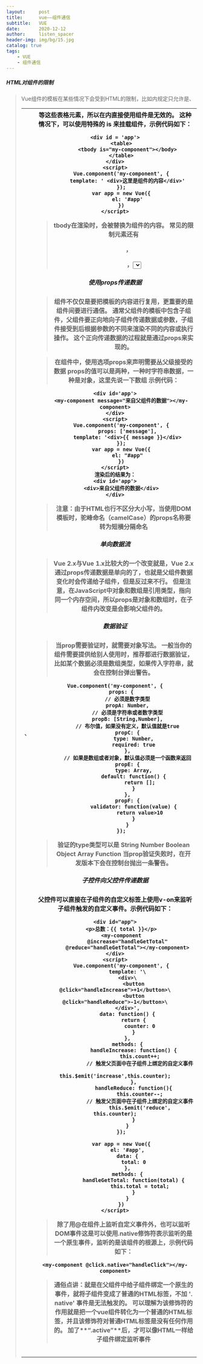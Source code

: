 ```yaml
---
layout:     post
title:      vue——组件通信
subtitle:   VUE
date:       2020-12-12
author:     listen_spacer
header-img: img/bg/15.jpg
catalog: true
tags:
    - VUE
    - 组件通信
---
```

##### HTML对组件的限制
>Vue组件的模板在某些情况下会受到HTML的限制，比如<table>内规定只允许是<tr>、<td>、<th>等这些表格元素，所以在<table>内直接使用组件是无效的。
>这种情况下，可以使用特殊的 **is** 来挂载组件，示例代码如下：

```
<div id = 'app'>
    <table>
        <tbody is="my-component"></body>
    </table>
</div>
<script>
    Vue.component('my-component', {
        template: ' <div>这里是组件的内容</div>'
    });
    var app = new Vue({
        el: '#app'
    })
</script>
```

>tbody在渲染时，会被替换为组件的内容。
>常见的限制元素还有<ul>，<ol>，<select>
>如果使用的是字符串模板，是不受限制的，比如vue单文件用法等。

##### 使用props传递数据
>组件不仅仅是要把模板的内容进行复用，更重要的是组件间要进行通信。
>通常父组件的模板中包含子组件，父组件要正向地向子组件传递数据或参数，子组件接受到后根据参数的不同来渲染不同的内容或执行操作。
>这个正向传递数据的过程就是通过props来实现的。

>在组件中，使用选项props来声明需要丛父级接受的数据
>props的值可以是两种，一种时字符串数据，一种是对象，这里先说一下数组
>示例代码：

```
<div id='app'>
    <my-component message="来自父组件的数据"></my-component>
</div>
<script>
    Vue.component('my-component', {
        props: ['message'],
        template: '<div>{{ message }}</div>
    });
    var app = new Vue({
        el: "#app"
    })
</script>
渲染后的结果为：
<div id='app'>
    <div>来自父组件的数据</div>
</div>
```
>注意：由于HTML也行不区分大小写，当使用DOM模板时，驼峰命名（camelCase）的props名称要转为短横分隔命名

##### 单向数据流
>Vue 2.x与Vue 1.x比较大的一个改变就是，Vue 2.x通过props传递数据是单向的了，也就是父组件数据变化时会传递给子组件，但是反过来不行。
>但是注意，在JavaScript中对象和数组是引用类型，指向同一个内存空间，所以**props是对象和数组时，在子组件内改变是会影响父组件的**。

##### 数据验证
>当prop需要验证时，就需要对象写法。
>一般当你的组件需要提供给别人使用时，推荐都进行数据验证，
>比如某个数据必须是数组类型，如果传入字符串，就会在控制台弹出警告。

```
Vue.component('my-component', {
    props: {
        // 必须是数字类型
        propA: Number,
        // 必须是字符串或者数字类型
        propB: [String,Number],
        // 布尔值，如果没有定义，默认值就是true
        propC: {
            type: Number,
            required: true
        },
        // 如果是数组或者对象，默认值必须是一个函数来返回
        propE: {
            type: Array,
            default: function() {
                return [];
            }
        },
        propF: {
            validator: function(value) {
                return value>10
            }
        }
    });
```

>验证的type类型可以是
>String
>Number
>Boolean
>Object
>Array
>Function
>当prop验证失败时，在开发版本下会在控制台抛出一条警告。

##### 子控件向父控件传递数据

父控件可以直接在子组件的自定义标签上使用v-on来监听子组件触发的自定义事件。示例代码如下：

```
<div id="app">
    <p>总数：{{ total }}</p>
    <my-component
        @increase="handleGetTotal"
        @reduce="handleGetTotal"></my-component>
</div>
<script>
    Vue.component('my-component', {
        template: '\
        <div>\
            <button @click="handleIncrease">+1</button>\
            <button @click="handleReduce">-1</button>\
        </div>',
        data: function() {
            return {
                counter: 0
            }
        },
        methods: {
            handleIncrease: function() {
                this.count++;
                // 触发父页面中在子组件上绑定的自定义事件
                this.$emit('increase',this.counter);
            },
            handleReduce: function(){
                this.counter--;
                // 触发父页面中在子组件上绑定的自定义事件
                this.$emit('reduce', this.counter);
            }
        }
    });
    
    var app = new Vue({
        el: '#app',
        data: {
            total: 0
        },
        methods: {
            handleGetTotal: function(total) {
                this.total = total;
            }
        }
    })
</script>
```
>除了用@在组件上监听自定义事件外，也可以监听DOM事件这是可以使用.native修饰符表示监听的是一个原生事件，监听的是该组件的根源上，示例代码如下：

```
<my-component @click.native="handleClick"></my-component>
```
>通俗点讲：就是在父组件中给子组件绑定一个原生的事件，就将子组件变成了普通的HTML标签，不加 **'. native'** 事件是无法触发的。
>可以理解为该修饰符的作用就是**把一个vue组件转化为一个普通的HTML标签**，并且该修饰符对普通HTML标签是没有任何作用的。
>加了**“.active”**后，才可以像HTML一样给子组件绑定监听事件
